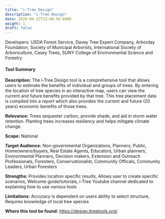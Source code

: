 ```yaml
---
title: "i-Tree Design"
description: "i-Tree Design"
date: 2020-04-22T12:48:50-0400
weight: 1
draft: false
---
```

Developers: USDA Forest Service, Davey Tree Expert Company, Arborday Foundation, Society of Municipal Arborists, International Society of Arboriculture, Casey Trees, SUNY College of Environmental Science and Forestry

#### Tool Summary
**Description:** The i-Tree Design tool is a comprehensive tool that allows users to estimate the benefits of individual and groups of trees. By entering the location of tree species in an interactive map, users can view the current and future benefits provided by that tree. This tree placement data is compiled into a report which also provides the current and future (20 years) economic benefits of those trees.

**Relevance:** Trees sequester carbon, provide shade, and aid in storm water retention. Planting trees increases resiliency and helps mitigate climate change.

**Scope:** National

**Target Audience:** Non-governmental Organizations, Planners, Public, Homeowners/buyers, Real Estate Agents, Educators, Urban planners, Environmental Planners, Decision makers, Extension and Outreach Professionals, Foresters, Conservationalist, Community Officals, Community Leaders, Urban Foresters

**Strengths:** Provides location specific results, Allows user to create specific scenarios, Welcome guide/tutorials, i-Tree Youtube channel dedicated to explaining how to use various tools

**Limitations:** Accuracy is dependent on users ability to select structure, Requires knowledge of local tree species

**Where this tool be found:** https://design.itreetools.org/

